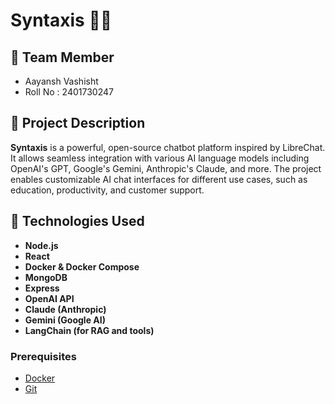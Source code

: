 # Syntaxis 💬🤖

## 👤 Team Member
- Aayansh Vashisht
- Roll No : 2401730247

## 📘 Project Description
**Syntaxis** is a powerful, open-source chatbot platform inspired by LibreChat. It allows seamless integration with various AI language models including OpenAI's GPT, Google's Gemini, Anthropic's Claude, and more. The project enables customizable AI chat interfaces for different use cases, such as education, productivity, and customer support.

## 🚀 Technologies Used
- **Node.js**
- **React**
- **Docker & Docker Compose**
- **MongoDB**
- **Express**
- **OpenAI API**
- **Claude (Anthropic)**
- **Gemini (Google AI)**
- **LangChain (for RAG and tools)**

### Prerequisites
- [Docker](https://www.docker.com/)
- [Git](https://git-scm.com/)

